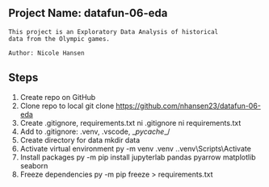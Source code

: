 ## Project Name: datafun-06-eda
```
This project is an Exploratory Data Analysis of historical
data from the Olympic games.

Author: Nicole Hansen
```

## Steps
1. Create repo on GitHub
2. Clone repo to local
    git clone https://github.com/nhansen23/datafun-06-eda
3. Create .gitignore, requirements.txt
    ni .gitignore
    ni requirements.txt
4. Add to .gitignore: .venv\, .vscode\, \__pycache__/
5. Create directory for data
    mkdir data
6. Activate virtual environment
    py -m venv .venv
    .\.venv\Scripts\Activate
7. Install packages
    py -m pip install jupyterlab pandas pyarrow matplotlib seaborn
8. Freeze dependencies
    py -m pip freeze > requirements.txt